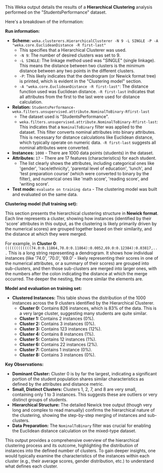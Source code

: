 This Weka output details the results of a **Hierarchical Clustering** analysis performed on the "StudentsPerformance" dataset.

Here's a breakdown of the information:

**Run information:**

- **Scheme:** `weka.clusterers.HierarchicalClusterer -N 9 -L SINGLE -P -A "weka.core.EuclideanDistance -R first-last"`
    - This specifies that a Hierarchical Clusterer was used.
    - `-N 9`: The number of desired clusters was set to 9.
    - `-L SINGLE`: The linkage method used was "SINGLE" (single linkage). This means the distance between two clusters is the minimum distance between any two points in the different clusters.
    - `-P`: This likely indicates that the dendrogram (or Newick format tree) is printed, which is evident in the "Clustering model" section.
    - `-A "weka.core.EuclideanDistance -R first-last"`: The distance function used was Euclidean distance. `-R first-last` indicates that all attributes from the first to the last were used for distance calculation.
- **Relation:** `StudentsPerformance-weka.filters.unsupervised.attribute.NominalToBinary-Rfirst-last`
    - The dataset used is "StudentsPerformance".
    - `weka.filters.unsupervised.attribute.NominalToBinary-Rfirst-last`: This indicates that a `NominalToBinary` filter was applied to the dataset. This filter converts nominal attributes into binary attributes. This is necessary for distance calculations like Euclidean distance, which typically operate on numeric data. `-R first-last` suggests all nominal attributes were converted.
- **Instances:** `1000` - There are 1000 data points (students) in the dataset.
- **Attributes:** `17` - There are 17 features (characteristics) for each student.
    - The list clearly shows the attributes, including categorical ones like 'gender', 'race/ethnicity', 'parental level of education', 'lunch', and 'test preparation course' (which were converted to binary by the filter), and numerical ones like 'math score', 'reading score', and 'writing score'.
- **Test mode:** `evaluate on training data` - The clustering model was built and evaluated on the same data.

**Clustering model (full training set):**

This section presents the hierarchical clustering structure in **Newick format**. Each line represents a cluster, showing how instances (identified by their 'score' attributes in this output, as the clustering is likely primarily driven by the numerical scores) are grouped together based on their similarity, and the distance at which they were merged.

For example, in **Cluster 0**: `((((((((((((74.0:0.11864,70.0:0.11864):0.0052,69.0:0.12384):0.03817,...` This is a long string representing a dendrogram. It shows how individual instances (like '74.0', '70.0', '69.0' - likely representing their scores in one of the numerical attributes, or a summary of their scores) are grouped into sub-clusters, and then those sub-clusters are merged into larger ones, with the numbers after the colon indicating the distance at which the merge occurred. The deeper the nesting, the more similar the elements are.

**Model and evaluation on training set:**

- **Clustered Instances:** This table shows the distribution of the 1000 instances across the 9 clusters identified by the Hierarchical Clusterer.
    - **Cluster 0:** Contains 826 instances, which is 83% of the data. This is a very large cluster, suggesting many students are quite similar.
    - **Cluster 1:** Contains 2 instances (0%).
    - **Cluster 2:** Contains 3 instances (0%).
    - **Cluster 3:** Contains 123 instances (12%).
    - **Cluster 4:** Contains 8 instances (1%).
    - **Cluster 5:** Contains 12 instances (1%).
    - **Cluster 6:** Contains 22 instances (2%).
    - **Cluster 7:** Contains 1 instance (0%).
    - **Cluster 8:** Contains 3 instances (0%).

**Key Observations:**

- **Dominant Cluster:** Cluster 0 is by far the largest, indicating a significant portion of the student population shares similar characteristics as defined by the attributes and distance metric.
- **Small, Distinct Clusters:** Clusters 1, 2, 7, and 8 are very small, containing only 1 to 3 instances. This suggests these are outliers or very distinct groups of students.
- **Hierarchical Structure:** The detailed Newick tree output (though very long and complex to read manually) confirms the hierarchical nature of the clustering, showing the step-by-step merging of instances and sub-clusters.
- **Data Preparation:** The `NominalToBinary` filter was crucial for enabling the Euclidean distance calculation on the mixed-type dataset.

This output provides a comprehensive overview of the hierarchical clustering process and its outcome, highlighting the distribution of instances into the defined number of clusters. To gain deeper insights, one would typically examine the characteristics of the instances within each cluster (e.g., their average scores, gender distribution, etc.) to understand what defines each cluster.